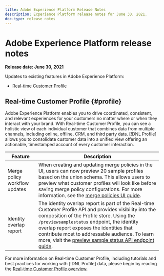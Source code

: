 ```yaml
---
title: Adobe Experience Platform Release Notes
description: Experience Platform release notes for June 30, 2021.
doc-type: release notes
---
```


# Adobe Experience Platform release notes 

**Release date: June 30, 2021**

Updates to existing features in Adobe Experience Platform:

- [Real-time Customer Profile](#profile)

## Real-time Customer Profile {#profile}

Adobe Experience Platform enables you to drive coordinated, consistent, and relevant experiences for your customers no matter where or when they interact with your brand. With Real-time Customer Profile, you can see a holistic view of each individual customer that combines data from multiple channels, including online, offline, CRM, and third party data. [!DNL Profile] allows you to consolidate customer data into a unified view offering an actionable, timestamped account of every customer interaction.

| Feature | Description |
| ------- | ----------- |
|Merge policy workflow updates| When creating and updating merge policies in the UI, users can now preview 20 sample profiles based on the union schema. This allows users to preview what customer profiles will look like before saving merge policy configurations. For more information, see the [merge policies UI guide](../../profile/merge-policies/ui-guide.md).|
|Identity overlap report| The identity overlap report is part of the Real-time Customer Profile API and provides visibility into the composition of the Profile store. Using the `/previewsamplestatus` endpoint, the identity overlap report exposes the identities that contribute most to addressable audience. To learn more, visit the [preview sample status API endpoint guide](../../profile/api/preview-sample-status.md).|

For more information on Real-time Customer Profile, including tutorials and best practices for working with [!DNL Profile] data, please begin by reading the [Real-time Customer Profile overview](../../profile/home.md).